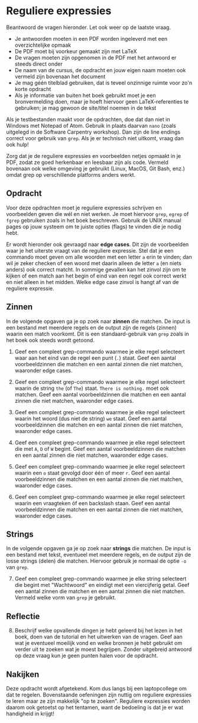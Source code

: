 # Reguliere expressies

Beantwoord de vragen hieronder. Let ook weer op de laatste vraag.

- Je antwoorden moeten in een PDF worden ingeleverd met een overzichtelijke opmaak
- De PDF moet bij voorkeur gemaakt zijn met LaTeX
- De vragen moeten zijn opgenomen in de PDF met het antwoord er steeds direct onder
- De naam van de cursus, de opdracht en jouw eigen naam moeten ook vermeld zijn bovenaan het document
- Je mag géén titelblad gebruiken, dat is teveel onzinnige ruimte voor zo'n korte opdracht
- Als je informatie van buiten het boek gebruikt moet je een bronvermelding doen, maar je hoeft hiervoor geen LaTeX-referenties te gebruiken; je mag gewoon de site/titel noemen in de tekst

Als je testbestanden maakt voor de opdrachten, doe dat dan niet in Windows met Notepad of Atom. Gebruik in plaats daarvan `nano` (zoals uitgelegd in de Software Carpentry workshop). Dan zijn de line endings correct voor gebruik van `grep`. Als je er technisch niet uitkomt, vraag dan ook hulp!

Zorg dat je de reguliere expressies en voorbeelden netjes opmaakt in je PDF, zodat ze goed herkenbaar en leesbaar zijn als code. Vermeld bovenaan ook welke omgeving je gebruikt (Linux, MacOS, Git Bash, enz.) omdat grep op verschillende platforms anders werkt.

## Opdracht

Voor deze opdrachten moet je reguliere expressies schrijven en voorbeelden geven die wél en niet werken. Je moet hiervoor `grep`, `egrep` of `fgrep` gebruiken zoals in het boek beschreven. Gebruik de UNIX manual pages op jouw systeem om te juiste opties (flags) te vinden die je nodig hebt.

Er wordt hieronder ook gevraagd naar **edge cases**. Dit zijn de voorbeelden waar je het uiterste vraagt van de reguliere expressie. Stel dat je een commando moet geven om alle woorden met een letter `a` erin te vinden; dan wil je zeker checken of een woord met daarin alleen de letter `a` (en niets anders) ook correct matcht. In sommige gevallen kan het zinvol zijn om te kijken of een match aan het begin of eind van een regel ook correct werkt en niet alleen in het midden. Welke edge case zinvol is hangt af van de reguliere expressie.

## Zinnen

In de volgende opgaven ga je op zoek naar **zinnen** die matchen. De input is een bestand met meerdere regels en de output zijn de regels (zinnen) waarin een match voorkomt. Dit is een standaard-gebruik van `grep` zoals in het boek ook steeds wordt getoond.

1.  Geef een compleet grep-commando waarmee je elke regel selecteert waar aan het eind van de regel een punt (`.`) staat. Geef een aantal voorbeeldzinnen die matchen en een aantal zinnen die niet matchen, waaronder edge cases.

2.  Geef een compleet grep-commando waarmee je elke regel selecteert waarin de string `the` (of `The`) staat. `There is nothing.` moet ook matchen. Geef een aantal voorbeeldzinnen die matchen en een aantal zinnen die niet matchen, waaronder edge cases.

3.  Geef een compleet grep-commando waarmee je elke regel selecteert waarin het woord (dus niet de string) `we` staat. Geef een aantal voorbeeldzinnen die matchen en een aantal zinnen die niet matchen, waaronder edge cases.

4.  Geef een compleet grep-commando waarmee je elke regel selecteert die met `A`, `D` of `W` begint. Geef een aantal voorbeeldzinnen die matchen en een aantal zinnen die niet matchen, waaronder edge cases.

5.  Geef een compleet grep-commando waarmee je elke regel selecteert waarin een `o` staat gevolgd door één of meer `r`. Geef een aantal voorbeeldzinnen die matchen en een aantal zinnen die niet matchen, waaronder edge cases.

6.  Geef een compleet grep-commando waarmee je elke regel selecteert waarin een vraagteken óf een backslash staan. Geef een aantal voorbeeldzinnen die matchen en een aantal zinnen die niet matchen, waaronder edge cases.

## Strings

In de volgende opgaven ga je op zoek naar **strings** die matchen. De input is een bestand met tekst, eventueel met meerdere regels, en de output zijn de losse strings (delen) die matchen. Hiervoor gebruik je normaal de optie `-o` van `grep`.

7.  Geef een compleet grep-commando waarmee je elke string selecteert die begint met "Wachtwoord" en eindigt met een viercijferig getal. Geef een aantal zinnen die matchen en een aantal zinnen die niet matchen. Vermeld welke vorm van `grep` je gebruikt.

## Reflectie

8.  Beschrijf welke opvallende dingen je hebt geleerd bij het lezen in het boek, doen van de tutorial en het uitwerken van de vragen. Geef aan wat je eventueel moeilijk vond en welke bronnen je hebt gebruikt om verder uit te zoeken wat je moest begrijpen. Zonder uitgebreid antwoord op deze vraag kun je geen punten halen voor de opdracht.

<!--
- https://leanpub.com/bastards-regexes
- https://algs4.cs.princeton.edu/54regexp/
- https://v4.software-carpentry.org/regexp/index.html
-->

## Nakijken

Deze opdracht wordt afgetekend. Kom dus langs bij een laptopcollege om dat te regelen. Bovenstaande oefeningen zijn nuttig om reguliere expressies te leren maar ze zijn makkelijk "op te zoeken". Reguliere expressies worden daarom ook getoetst op het tentamen, want de bedoeling is dat je er wat handigheid in krijgt!
